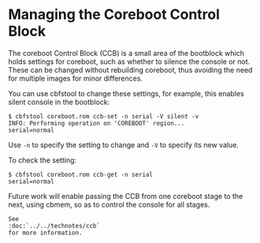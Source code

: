 # Managing the Coreboot Control Block

The coreboot Control Block (CCB) is a small area of the bootblock which holds
settings for coreboot, such as whether to silence the console or not. These can
be changed without rebuilding coreboot, thus avoiding the need for multiple
images for minor differences.

You can use cbfstool to change these settings, for example, this enables
silent console in the bootblock:
```
$ cbfstool coreboot.rom ccb-set -n serial -V silent -v
INFO: Performing operation on 'COREBOOT' region...
serial=normal
```

Use `-n` to specify the setting to change and `-V` to specify its new value.

To check the setting:

```
$ cbfstool coreboot.rom ccb-get -n serial
serial=normal
```

Future work will enable passing the CCB from one coreboot stage to the next,
using cbmem, so as to control the console for all stages.

```eval_rst
See
:doc:`../../technotes/ccb`
for more information.
```
